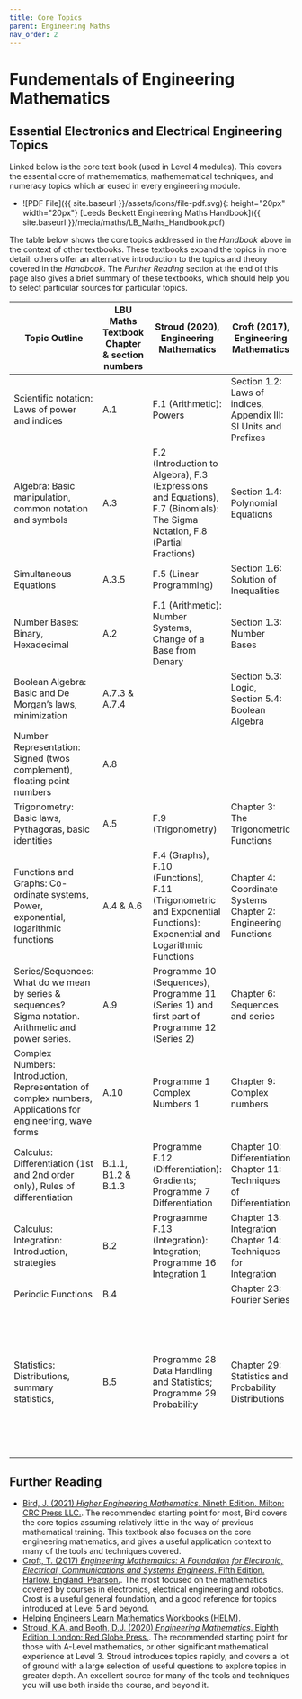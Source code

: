 ```yaml
---
title: Core Topics
parent: Engineering Maths
nav_order: 2
---
```


# Fundementals of Engineering Mathematics

## Essential Electronics and Electrical Engineering Topics

Linked below is the core text book (used in Level 4 modules). This covers the essential core of mathemematics, mathemematical techniques, and numeracy topics which ar eused in every engineering module.

* ![PDF File]({{ site.baseurl }}/assets/icons/file-pdf.svg){: height="20px" width="20px"} [Leeds Beckett Engineering Maths Handbook]({{ site.baseurl }}/media/maths/LB_Maths_Handbook.pdf)

The table below shows the core topics addressed in the _Handbook_ above in the context of other textbooks. These textbooks expand the topics in more detail: others offer an alternative introduction to the topics and theory covered in the _Handbook_. The _Further Reading_ section at the end of this page also gives a brief summary of these textbooks, which should help you to select particular sources for particular topics.

| Topic Outline                                                                                              | LBU Maths Textbook Chapter &amp; section numbers | Stroud (2020), Engineering Mathematics                                                                                       | Croft (2017), Engineering Mathematics                                   | Bird (2021) Higher Engineering Mathematics                                                                                                       |
|------------------------------------------------------------------------------------------------------------|--------------------------------------------------|------------------------------------------------------------------------------------------------------------------------------|-------------------------------------------------------------------------|--------------------------------------------------------------------------------------------------------------------------------------------------|
| Scientific notation: Laws of power and indices                                                             | A.1                                              | F.1 (Arithmetic): Powers                                                                                                     | Section 1.2: Laws of indices, Appendix III: SI Units and Prefixes       | Section 1.2: revision of basic laws                                                                                                              |
| Algebra: Basic manipulation, common notation and symbols                                                   | A.3                                              | F.2 (Introduction to Algebra), F.3 (Expressions and Equations), F.7 (Binomials): The Sigma Notation, F.8 (Partial Fractions) | Section 1.4: Polynomial Equations                                       | Section 1.2: Revision of basic laws, Chapter Section 1.3 Revision of equations,                                                                  |
| Simultaneous Equations                                                                                     | A.3.5                                            | F.5 (Linear Programming)                                                                                                     | Section 1.6: Solution of Inequalities                                   | Section 1.3: Revision of equations                                                                                                               |
| Number Bases: Binary, Hexadecimal                                                                          | A.2                                              | F.1 (Arithmetic): Number Systems, Change of a Base from Denary                                                               | Section 1.3: Number Bases                                               |                                                                                                                                                  |
| Boolean Algebra: Basic and De Morgan’s laws, minimization                                                  | A.7.3 &amp; A.7.4                                |                                                                                                                              | Section 5.3: Logic, Section 5.4: Boolean Algebra                        | Chapter 7: Boolean algebra &amp; logic circuits                                                                                                  |
| Number Representation: Signed (twos complement), floating point numbers                                    | A.8                                              |                                                                                                                              |                                                                         |                                                                                                                                                  |
| Trigonometry: Basic laws, Pythagoras, basic identities                                                     | A.5                                              | F.9 (Trigonometry)                                                                                                           | Chapter 3: The Trigonometric Functions                                  | Chapter 8: Introduction to Trigonometry                                                                                                          |
| Functions and Graphs: Co-ordinate systems, Power, exponential, logarithmic functions                       | A.4 &amp; A.6                                    | F.4 (Graphs), F.10 (Functions), F.11 (Trigonometric and Exponential Functions): Exponential and Logarithmic Functions        | Chapter 4: Coordinate Systems Chapter 2: Engineering Functions          | Chapter 9: Cartesian and polar co-ordinates Chapter 3: Logarithms, Chapter 4: Exponential Functions                                              |
| Series/Sequences: What do we mean by series &amp; sequences? Sigma notation. Arithmetic and power series.  | A.9                                              | Programme 10 (Sequences), Programme 11 (Series 1) and first part of Programme 12 (Series 2)                                  | Chapter 6: Sequences and series                                         | Chapter 5: The binomial series                                                                                                                   |
| Complex Numbers: Introduction, Representation of complex numbers, Applications for engineering, wave forms | A.10                                             | Programme 1 Complex Numbers 1                                                                                                | Chapter 9: Complex numbers                                              | Chapter 18: Complex numbers &amp; Chapter 19: De Moivre’s theorem                                                                                |
| Calculus: Differentiation (1st and 2nd order only),  Rules of differentiation                              | B.1.1, B1.2 &amp; B.1.3                          | Programme F.12 (Differentiation): Gradients; Programme 7 Differentiation                                                     | Chapter 10: Differentiation   Chapter 11: Techniques of Differentiation | Chapter 25: Methods of Differentiation                                                                                                           |
| Calculus: Integration: Introduction, strategies                                                            | B.2                                              | Prograamme F.13 (Integration): Integration; Programme 16 Integration 1                                                       | Chapter 13: Integration Chapter 14: Techniques for Integration          | Chapter 35: Integration                                                                                                                          |
| Periodic Functions                                                                                         | B.4                                              |                                                                                                                              | Chapter 23: Fourier Series                                              | Section K: Fourier Series                                                                                                                        |
| Statistics: Distributions, summary statistics,                                                             | B.5                                              | Programme 28 Data Handling and Statistics; Programme 29 Probability                                                          | Chapter 29: Statistics and Probability Distributions                    | Chapter  68: Mean, median, mode and standard deviation; Chapter 70: The binomial  and Poisson distributions; Chapter 71: The normal distribution |

## Further Reading

* [Bird, J. (2021) _Higher Engineering Mathematics_. Nineth Edition. Milton: CRC Press LLC.](https://leedsbeckett.on.worldcat.org/oclc/1236267296). The recommended starting point for most, Bird covers the core topics assuming relatively little in the way of previous mathematical training. This textbook also focuses on the core engineering mathematics, and gives a useful application context to many of the tools and techniques covered.
* [Croft, T. (2017) _Engineering Mathematics: A Foundation for Electronic, Electrical, Communications and Systems Engineers_. Fifth Edition. Harlow, England: Pearson.](https://leedsbeckett.on.worldcat.org/oclc/975176473). The most focused on the mathematics covered by courses in electronics, electrical engineering and robotics. Crost is a useful general foundation, and a good reference for topics introduced at Level 5 and beyond.
* [Helping Engineers Learn Mathematics Workbooks (HELM)](https://www.lboro.ac.uk/departments/mlsc/student-resources/helm-workbooks/).
* [Stroud, K.A. and Booth, D.J. (2020) _Engineering Mathematics_. Eighth Edition. London: Red Globe Press.](https://leedsbeckett.on.worldcat.org/oclc/1145419145). The recommended starting point for those with A-Level mathematics, or other significant mathematical experience at Level 3. Stroud introduces topics rapidly, and covers a lot of ground with a large selection of useful questions to explore topics in greater depth. An excellent source for many of the tools and techniques you will use both inside the course, and beyond it.
